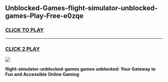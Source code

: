 
## Unblocked-Games-flight-simulator-unblocked-games-Play-Free-e0zqe
<h3>
<a href="https://premium76.site?title=flight-simulator-unblocked-games&ref=10A">CLICK TO PLAY</a></h3>
<hr>

<h3>
<a href="https://premium76.site?title=flight-simulator-unblocked-games&ref=10A">CLICK 2 PLAY</a>
  
</h3>

<a href="https://premium76.site?title=flight-simulator-unblocked-games&ref=10A"><img src="https://clearcache.store/games.png"></a>


**flight-simulator-unblocked-games games unblocked: Your Gateway to Fun and Accessible Online Gaming**
